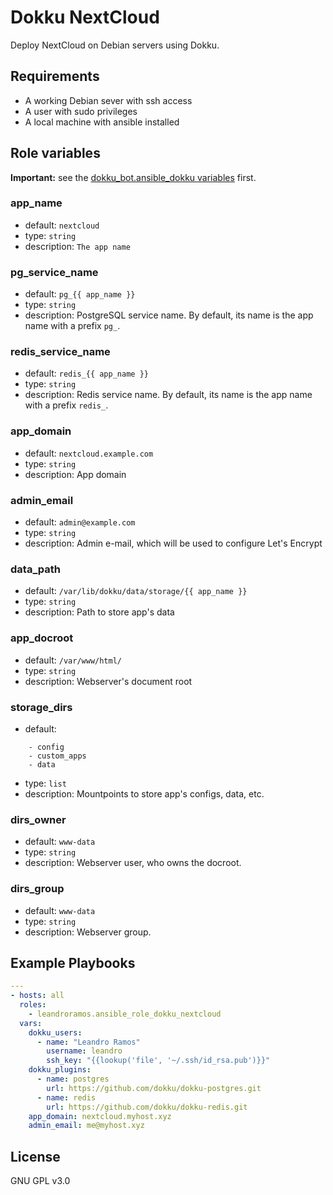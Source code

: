 # Dokku NextCloud
Deploy NextCloud on Debian servers using Dokku.

## Requirements

- A working Debian sever with ssh access
- A user with sudo privileges
- A local machine with ansible installed

## Role variables
**Important:** see the [dokku_bot.ansible_dokku variables](https://github.com/dokku/ansible-dokku#role-variables) first.
### app_name
- default: `nextcloud`
- type: `string`
- description: `The app name`
### pg_service_name
- default: `pg_{{ app_name }}`
- type: `string`
- description: PostgreSQL service name. By default, its name is the app name with a prefix `pg_`.
### redis_service_name
- default: `redis_{{ app_name }}`
- type: `string`
- description: Redis service name. By default, its name is the app name with a prefix `redis_`.
### app_domain
- default: `nextcloud.example.com`
- type: `string`
- description: App domain
### admin_email
- default: `admin@example.com`
- type: `string`
- description: Admin e-mail, which will be used to configure Let's Encrypt
### data_path
- default: `/var/lib/dokku/data/storage/{{ app_name }}`
- type: `string`
- description: Path to store app's data
### app_docroot
- default: `/var/www/html/`
- type: `string`
- description: Webserver's document root
### storage_dirs
- default:
```
    - config
    - custom_apps
    - data
```
- type: `list`
- description: Mountpoints to store app's configs, data, etc.
### dirs_owner
- default: `www-data`
- type: `string`
- description: Webserver user, who owns the docroot.
### dirs_group
- default: `www-data`
- type: `string`
- description: Webserver group.

## Example Playbooks
```yaml
---
- hosts: all
  roles:
    - leandroramos.ansible_role_dokku_nextcloud
  vars:
    dokku_users:
      - name: "Leandro Ramos"
        username: leandro
        ssh_key: "{{lookup('file', '~/.ssh/id_rsa.pub')}}"
    dokku_plugins:
      - name: postgres
        url: https://github.com/dokku/dokku-postgres.git
      - name: redis
        url: https://github.com/dokku/dokku-redis.git
    app_domain: nextcloud.myhost.xyz
    admin_email: me@myhost.xyz
```

License
-------

GNU GPL v3.0

